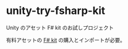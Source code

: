 # unity-try-fsharp-kit

Unity のアセット F# kit のお試しプロジェクト

有料アセットの [F# kit](https://assetstore.unity.com/packages/tools/utilities/f-kit-63652) の購入とインポートが必要。
